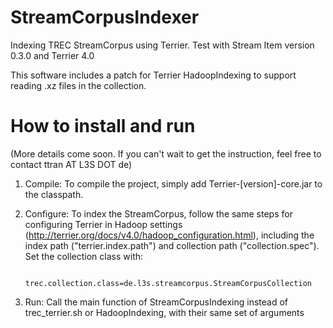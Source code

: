 StreamCorpusIndexer
===================

Indexing TREC StreamCorpus using Terrier. Test with Stream Item version  0.3.0 and Terrier 4.0

This software includes a patch for Terrier HadoopIndexing to support reading .xz files in the collection.



How to install and run
===========
(More details come soon. If you can't wait to get the instruction, feel free to contact ttran AT L3S DOT de)

1. Compile: To compile the project, simply add Terrier-[version]-core.jar to the classpath. 


2. Configure: To index the StreamCorpus, follow the same steps for configuring Terrier in Hadoop settings (http://terrier.org/docs/v4.0/hadoop_configuration.html), including the index path ("terrier.index.path") and collection path ("collection.spec"). Set the collection class with:

     <code> trec.collection.class=de.l3s.streamcorpus.StreamCorpusCollection</code>

3. Run: Call the main function of StreamCorpusIndexing instead of trec_terrier.sh or HadoopIndexing, with their same set of arguments
